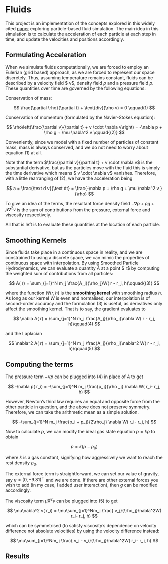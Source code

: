 # Fluids
This project is an implementation of the concepts explored in this widely cited [paper](https://matthias-research.github.io/pages/publications/sca03.pdf) exploring particle-based fluid simulation. The main idea in this simulation is to calculate the acceleration of each particle at each step in time, and update the velocities and positions accordingly.

## Formulating Acceleration

When we simulate fluids computationally, we are forced to employ an Eulerian (grid based) approach, as we are forced to represent our space discretely. Thus, assuming temperature remains constant, fluids can be described by a velocity field $ v$, density field $\rho$ and a pressure field $p$. These quantities over time are governed by the following equations:

Conservation of mass:
    
$$
\frac{\partial \rho}{\partial t} + \text{div}(\rho  v) = 0 \qquad(1)
$$
    
Conservation of momentum (formulated by the Navier-Stokes equation):
    
$$
\rho\left(\frac{\partial v}{\partial t} +  v \cdot \nabla  v\right) = -\nabla p + \rho g + \mu \nabla^2  v \qquad{(2)}
$$
    

Conveniently, since we model with a fixed number of particles of constant mass, mass is always conserved, and we do not need to worry about equation $(1)$ at all.

Note that the term $\frac{\partial  v}{\partial t} +  v \cdot \nabla  v$ is the substantial derivative, but as the particles move with the fluid this is simply the time derivative which means $ v \cdot \nabla  v$ vanishes. Therefore, with a little rearranging of $(2)$, we have the acceleration being

$$
 a = \frac{\text d v}{\text dt} = \frac{-\nabla p + \rho g + \mu \nabla^2  v }{\rho}
$$

To give an idea of the terms, the resultant force density field $-\nabla p + \rho g + \mu \nabla^2  v$ is the sum of contributions from the pressure, external force and viscosity respectively.

All that is left is to evaluate these quantities at the location of each particle.

## Smoothing Kernels

Since fluids take place in a continuous space in reality, and we are constrained to using a discrete space, we can mimic the properties of continuous space with interpolation. By using Smoothed Particle Hydrodynamics, we can evaluate a quantity $A$ at a point $ r$ by computing the weighted sum of contributions from all particles:

$$
A( r) = \sum_{j=1}^N m_j \frac{A_j}{\rho_j}W( r -  r_j, h)\qquad{(3)}
$$

where the function $W( r, h)$ is the **smoothing kernel** with smoothing radius $h$. As long as our kernel $W$ is even and normalised, our interpolation is of second-order accuracy and the formulation $(3)$ is useful, as derivatives only affect the smoothing kernel. That is to say, the gradient evaluates to

$$
\nabla A( r) = \sum_{j=1}^N m_j \frac{A_j}{\rho_j}\nabla W( r -  r_j, h)\qquad(4)
$$

and the Laplacian

$$
\nabla^2 A( r) = \sum_{j=1}^N m_j \frac{A_j}{\rho_j}\nabla^2 W( r -  r_j, h)\qquad(5)
$$

## Computing the terms

The pressure term $-\nabla p$ can be plugged into $(4)$ in place of $A$ to get

$$
-\nabla p( r_i) = -\sum_{j=1}^N m_j \frac{p_j}{\rho _j} \nabla W( r_i- r_j, h)
$$

However, Newton’s third law requires an equal and opposite force from the other particle in question, and the above does not preserve symmetry. Therefore, we can take the arithmetic mean as a simple solution.

$$
-\sum_{j=1}^N m_j \frac{p_i + p_j}{2\rho_j} \nabla W( r_i- r_j, h)
$$

Now to calculate $p$, we can modify the ideal gas state equation $p=k\rho$ to obtain

$$
p = k(\rho - \rho_0)
$$

where $k$ is a gas constant, signifying how aggressively we want to reach the rest density $\rho_0$.

The external force term is straightforward, we can set our value of gravity, say $g = (0, -9.81)^\top$ and we are done. If there are other external forces you wish to add (in my case, I added user interaction), then $g$ can be modified accordingly.

The viscosity term $\mu \nabla^2 v$ can be plugged into $(5)$ to get

$$
\mu\nabla^2 v( r_i) = \mu\sum_{j=1}^Nm_j \frac{ v_j}{\rho_j}\nabla^2W( r_i- r_j, h)
$$

which can be symmetrised (to satisfy viscosity’s dependence on velocity difference not absolute velocities) by using the velocity difference instead:

$$
\mu\sum_{j=1}^Nm_j \frac{ v_j -  v_i}{\rho_j}\nabla^2W( r_i- r_j, h)
$$

## Results
